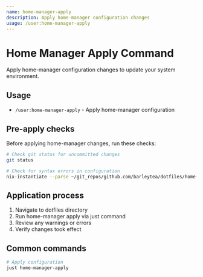 ```yaml
---
name: home-manager-apply
description: Apply home-manager configuration changes
usage: /user:home-manager-apply
---
```


# Home Manager Apply Command

Apply home-manager configuration changes to update your system environment.

## Usage
- `/user:home-manager-apply` - Apply home-manager configuration

## Pre-apply checks
Before applying home-manager changes, run these checks:

```bash
# Check git status for uncommitted changes
git status

# Check for syntax errors in configuration
nix-instantiate --parse ~/git_repos/github.com/barleytea/dotfiles/home-manager/default.nix
```

## Application process
1. Navigate to dotfiles directory
2. Run home-manager apply via just command
3. Review any warnings or errors
4. Verify changes took effect

## Common commands
```bash
# Apply configuration
just home-manager-apply
```